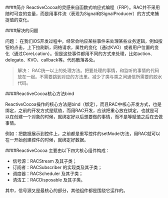 ####简介
ReactiveCocoa的灵感来自函数式响应式编程（FRP）。RAC并不采用随时可变的变量，而是用事件流（表现为Signal和SignalProducer）的方式来捕捉值的变化。

####解决的问题

问题：
在我们iOS开发过程中，经常会响应某些事件来处理某些业务逻辑，例如按钮的点击，上下拉刷新，网络请求，属性的变化（通过KVO）或者用户位置的变化（通过CoreLcation）。但是这些事件都用不同的方式来处理，比如action、delegate、KVO、callback等。代码散落各处。
>解决：
RAC统一以上的处理方法。把要处理的事情，和监听的事情的代码放在一起。不需要跳到对应的方法里。减少了类与类之间通信所需要的胶水代码。

####ReactiveCocoa核心方法bind

ReactiveCocoa操作的核心方法是bind（绑定），而且RAC中核心开发方式，也是绑定，之前的开发方式是赋值，而用RAC开发，应该把重心放在绑定，也就是可以在创建一个对象的时候，就绑定好以后想要做的事情，而不是等赋值之后在去做事情。

例如：把数据展示到控件上，之前都是重写控件的setModel方法，用RAC就可以在一开始创建控件的时候，就绑定好数据。


####ReactiveCocoa 主要由以下四大核心组件构成：

* 信号源：RACStream 及其子类；
* 订阅者：RACSubscriber 的实现类及其子类；
* 调度器：RACScheduler 及其子类；
* 清洁工：RACDisposable 及其子类。

其中，信号源又是最核心的部分，其他组件都是围绕它运作的。